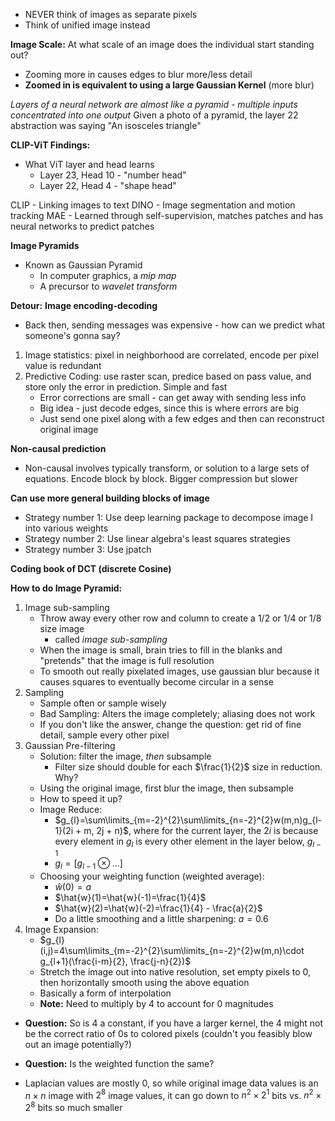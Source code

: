 - NEVER think of images as separate pixels
- Think of unified image instead

**Image Scale:** At what scale of an image does the individual start standing out?
- Zooming more in causes edges to blur more/less detail
- **Zoomed in is equivalent to using a large Gaussian Kernel** (more blur)

*Layers of a neural network are almost like a pyramid - multiple inputs concentrated into one output*
Given a photo of a pyramid, the layer 22 abstraction was saying "An isosceles triangle"

**CLIP-ViT Findings:**
- What ViT layer and head learns
	- Layer 23, Head 10 - "number head"
	- Layer 22, Head 4 - "shape head"

CLIP - Linking images to text
DINO - Image segmentation and motion tracking
MAE - Learned through self-supervision, matches patches and has neural networks to predict patches

**Image Pyramids**
- Known as Gaussian Pyramid
	- In computer graphics, a *mip map*
	- A precursor to *wavelet transform*

**Detour:**
**Image encoding-decoding**
- Back then, sending messages was expensive - how can we predict what someone's gonna say?
1. Image statistics: pixel in neighborhood are correlated, encode per pixel value is redundant
2. Predictive Coding: use raster scan, predice based on pass value, and store only the error in prediction. Simple and fast
	- Error corrections are small - can get away with sending less info
	- Big idea - just decode edges, since this is where errors are big
	- Just send one pixel along with a few edges and then can reconstruct original image

**Non-causal prediction**
- Non-causal involves typically transform, or solution to a large sets of equations. Encode block by block. Bigger compression but slower

**Can use more general building blocks of image**
- Strategy number 1: Use deep learning package to decompose image I into various weights
- Strategy number 2: Use linear algebra's least squares strategies
- Strategy number 3: Use jpatch

**Coding book of DCT (discrete Cosine)**

**How to do Image Pyramid:**
1. Image sub-sampling
	- Throw away every other row and column to create a 1/2 or 1/4 or 1/8 size image
		- called *image sub-sampling*
	- When the image is small, brain tries to fill in the blanks and "pretends" that the image is full resolution
	- To smooth out really pixelated images, use gaussian blur because it causes squares to eventually become circular in a sense
2. Sampling
	- Sample often or sample wisely
	- Bad Sampling: Alters the image completely; aliasing does not work
	- If you don't like the answer, change the question: get rid of fine detail, sample every other pixel
3. Gaussian Pre-filtering
	- Solution: filter the image, *then* subsample
		- Filter size should double for each $\frac{1}{2}$ size in reduction. Why?
	- Using the original image, first blur the image, then subsample
	- How to speed it up?
	- Image Reduce:
		- $g_{l}=\sum\limits_{m=-2}^{2}\sum\limits_{n=-2}^{2}w(m,n)g_{l-1}(2i + m, 2j + n)$, where for the current layer, the $2i$ is because every element in $g_{l}$ is every other element in the layer below, $g_{l-1}$
		- $g_{l}=[g_{l-1}\otimes ...]$
	- Choosing your weighting function (weighted average):
		- $\hat{w}(0)=a$
		- $\hat{w}(1)=\hat{w}(-1)=\frac{1}{4}$
		- $\hat{w}(2)=\hat{w}(-2)=\frac{1}{4} - \frac{a}{2}$
		- Do a little smoothing and a little sharpening: $a=0.6$
4. Image Expansion:
	- $g_{l}(i,j)=4\sum\limits_{m=-2}^{2}\sum\limits_{n=-2}^{2}w(m,n)\cdot g_{l+1}(\frac{i-m}{2}, \frac{j-n}{2})$
	- Stretch the image out into native resolution, set empty pixels to 0, then horizontally smooth using the above equation
	- Basically a form of interpolation
	- **Note:** Need to multiply by 4 to account for 0 magnitudes
- **Question:** So is 4 a constant, if you have a larger kernel, the 4 might not be the correct ratio of 0s to colored pixels (couldn't you feasibly blow out an image potentially?)
- **Question:** Is the weighted function the same?

- Laplacian values are mostly 0, so while original image data values is an $n\times n$ image with $2^8$ image values, it can go down to $n^{2}\times 2^1$ bits vs. $n^{2}\times 2^{8}$ bits so much smaller